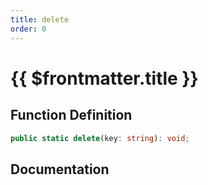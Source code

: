 ```yaml
---
title: delete
order: 0
---
```


# {{ $frontmatter.title }}

## Function Definition

```ts
public static delete(key: string): void;
```

## Documentation

<!--@include: ./parts/delete.md-->

